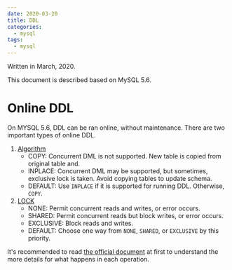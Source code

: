 ```yaml
---
date: 2020-03-20
title: DDL
categories:
  - mysql
tags:
  - mysql
---
```

Written in March, 2020.

This document is described based on MySQL 5.6.

Online DDL
===
On MYSQL 5.6, DDL can be ran online, without maintenance.
There are two important types of online DDL.

1. [Algorithm](https://dev.mysql.com/doc/refman/5.6/en/alter-table.html#alter-table-performance)
    * COPY: Concurrent DML is not supported. New table is copied from original table and.
    * INPLACE: Concurrent DML may be supported, but sometimes, exclusive lock is taken. Avoid copying tables to update schema.
	* DEFAULT: Use `INPLACE` if it is supported for running DDL. Otherwise, `COPY`.
1. [LOCK](https://dev.mysql.com/doc/refman/5.6/en/alter-table.html#alter-table-concurrency)
    * NONE: Permit concurrent reads and writes, or error occurs.
	* SHARED: Permit concurrent reads but block writes, or error occurs.
	* EXCLUSIVE: Block reads and writes.
	* DEFAULT: Choose one way from `NONE`, `SHARED`, or `EXCLUSIVE` by this priority.

It's recommended to read [the official document](https://dev.mysql.com/doc/refman/5.6/en/innodb-online-ddl-operations.html#online-ddl-table-operations) at first to understand the more details for what happens in each operation.
